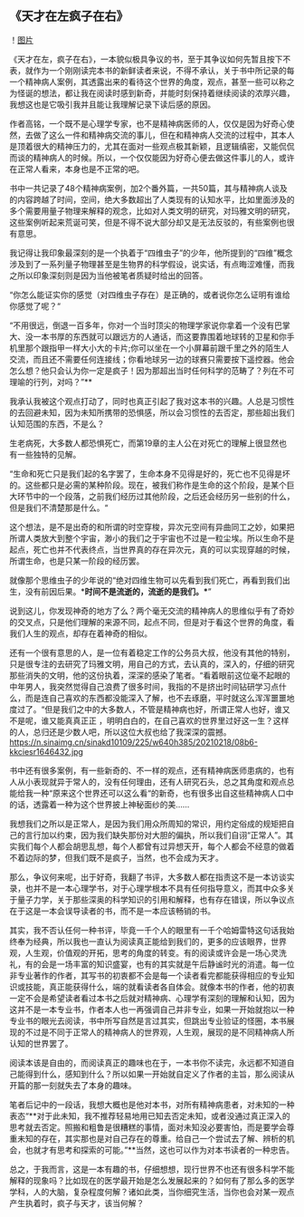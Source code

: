 ## 《天才在左疯子在右》

！[图片](https://tse1-mm.cn.bing.net/th/id/OIP-C.PZ8YEfby6DaoAzTNI5lQYgHaKe?pid=ImgDet&rs=1)

​     《天才在左，疯子在右》，一本貌似极具争议的书，至于其争议如何先暂且按下不表，就作为一个刚刚读完本书的新鲜读者来说，不得不承认，关于书中所记录的每一个精神病人案例，其透露出来的看待这个世界的角度，观点，甚至一些可以称之为怪诞的想法，都让我在阅读时感到新奇，并能时刻保持着继续阅读的浓厚兴趣，我想这也是它吸引我并且能让我理解记录下读后感的原因。

​       作者高铭，一个既不是心理学专家，也不是精神病医师的人，仅仅是因为好奇心使然，去做了这么一件和精神病交流的事儿，但在和精神病人交流的过程中，其本人是顶着很大的精神压力的，尤其在面对一些观点极其新颖，且逻辑缜密，又能侃侃而谈的精神病人的时候。所以，一个仅仅能因为好奇心便去做这件事儿的人，或许在正常人看来，本身也是不正常的吧。

​       书中一共记录了48个精神病案例，加2个番外篇，一共50篇，其与精神病人谈及的内容跨越了时间，空间，绝大多数超出了人类现有的认知水平，比如里面涉及的多个需要用量子物理来解释的观念，比如对人类文明的研究，对玛雅文明的研究，这些案例听起来荒诞可笑，但是不得不说大部分却又是无法反驳的，有些案例也很有意思。

​         我记得让我印象最深刻的是一个执着于“四维虫子”的少年，他所提到的“四维”概念涉及到了一系列量子物理甚至是生物界的科学假设，说实话，有点晦涩难懂，而我之所以印象深刻则是因为当他被笔者质疑时给出的回答。

​         “你怎么能证实你的感觉（对四维虫子存在）是正确的，或者说你怎么证明有谁给你感觉了呢？“

​         “不用很远，倒退一百多年，你对一个当时顶尖的物理学家说你拿着一个没有巴掌大、没一本书厚的东西就可以跟远方的人通话，而这要靠围着地球转的卫星和你手机里那个跟指甲一样大小大的卡片;你可以坐在一个小屏幕前跟千里之外的陌生人交流，而且还不需要任何连接线；你看地球另一边的球赛只需要按下遥控器。他会怎么想？他只会认为你一定是疯子！因为那超出当时任何科学的范畴了？列在不可理喻的行列，对吗？”**

​         我承认我被这个观点打动了，同时也真正引起了我对这本书的兴趣。人总是习惯性的去回避未知，因为未知所携带的恐惧感，所以会习惯性的去否定，那些超出我们认知范围的东西，不是么？

生老病死，大多数人都恐惧死亡，而第19章的主人公在对死亡的理解上很显然也有一些独特的见解。

​       “生命和死亡只是我们起的名字罢了，生命本身不见得是好的，死亡也不见得是坏的。这些都只是必需的某种阶段。现在，被我们称作是生命的这个阶段，是某个巨大环节中的一个段落，之前我们经历过其他阶段，之后还会经历另一些别的什么，但是我们不清楚那是什么。“

​       这个想法，是不是出奇的和所谓的时空穿梭，异次元空间有异曲同工之妙，如果把所谓人类放大到整个宇宙，渺小的我们之于宇宙也不过是一粒尘埃。所以生命不是起点，死亡也并不代表终点，当世界真的存在异次元，真的可以实现穿越的时候，所谓生命，也是只某一阶段的经历罢。

​       就像那个思维虫子的少年说的“绝对四维生物可以先看到我们死亡，再看到我们出生，没有前因后果。***时间不是流逝的，流逝的是我们。\***”

​        说到这儿，你发现神奇的地方了么？两个毫无交流的精神病人的思维似乎有了奇妙的交叉点，只是他们理解的来源不同，起点不同，但是对于看这个世界的角度，看我们人生的观点，却存在着神奇的相似。

​         还有一个很有意思的人，是一位有着稳定工作的公务员大叔，他没有其他的特别，只是很专注的去研究了玛雅文明，用自己的方式，去认真的，深入的，仔细的研究那些消失的文明，他的这份执着，深深的感染了笔者。“看着眼前这位毫不起眼的中年男人，我突然觉得自己浪费了很多时间，我指的不是挤出时间钻研学习点什么，而是连自己喜欢的东西都没能深入了解，也不去琢磨，平时就这么浑浑噩噩地度过了。“但是我们之中的大多数人，不管是精神病也好，所谓正常人也好，谁又不是呢，谁又能真真正正 ，明明白白的，在自己喜欢的世界里过好这一生？这样的人，总归还是少数人吧，所以这位大叔也给了我深深的震撼。https://n.sinaimg.cn/sinakd10109/225/w640h385/20210218/08b6-kkciesr1646432.jpg

​        书中还有很多案例，有一些新奇的、不一样的观点，还有精神病医师患病的，也有人从小表现就异于常人的，没有任何理由，还有人研究石头，总之其角度和观点总能给我一种“原来这个世界还可以这么看“的新奇，也有很多出自这些精神病人口中的话，透露着一种为这个世界披上神秘面纱的美……

​         我想我们之所以是正常人，是因为我们用众所周知的常识，用约定俗成的规矩把自己的言行加以约束，因为我们缺失那份对大胆的偏执，所以我们自诩“正常人”。其实我们每个人都会胡思乱想，每个人都曾有过异想天开，每个人都会不经意的做着不着边际的梦，但我们既不是疯子，当然，也不会成为天才。

​        那么，争议何来呢，出于好奇，我翻了书评，大多数人都在指责这不是一本访谈实录，也并不是一本心理学书，对于心理学根本不具有任何指导意义，而其中众多关于量子力学，关于那些深奥的科学知识的引用和解释，也有存在错误，所以争议点在于这是一本会误导读者的书，而不是一本应该畅销的书。

​        其实，我不否认任何一种书评，毕竟一千个人的眼里有一千个哈姆雷特这句话我始终奉为经典，所以我也一直认为阅读真正能给到我们的，更多的应该眼界，世界观，人生观，价值观的开拓，思考的角度的转变。有的阅读或许会是一场心灵洗礼，有的会是一场丰富的知识盛宴，也有的其实就是午后静谧时光的消遣。每一位非专业著作的作者，其写书的初衷都不会是每一个读者看完都能获得相应的专业知识或技能，真正能获得什么，端的就看读者各自体会。就像本书的作者，他的初衷一定不会是希望读者看过本书之后就对精神病、心理学有深刻的理解和认知，因为这并不是一本专业书，作者本人也一再强调自己并非专业，如果一开始就抱以一种专业书的眼光去阅读，书中所写自然是言过其实，但跳出专业验证的怪圈，本书展现的不过是不同于正常人的精神病人的世界观，人生观，展现的是不同精神病人所认知的世界罢了。

​        阅读本该是自由的，而阅读真正的趣味也在于，一本书你不读完，永远都不知道自己能得到什么，感知到什么？所以如果一开始就自定义了作者的主旨，那么阅读从开篇的那一刻就失去了本身的趣味。

​       笔者后记中的一段话，我想大概也是他对本书，对所有精神病患者，对未知的一种表态“**对于此未知，我不推荐轻易地用已知去否定未知，或者没通过真正深入的思考就去否定。照搬和粗鲁是很糟糕的事情，面对未知没必要害怕，而是要学会尊重未知的存在，其实那也是对自己存在的尊重。给自己一个尝试去了解、辨析的机会，也就才有思考和探索的可能。”**当然，这也可以作为对本书读者的一种忠告。

​        总之，于我而言，这是一本有趣的书，仔细想想，现行世界不也还有很多科学不能解释的现象吗？比如现在的医学最开始是怎么发展起来的？如何有了那么多的医学学科，人的大脑，复杂程度何解？诸如此类，当你细究生活，当你也会对某一观点产生执着时，疯子与天才，该当何解？
